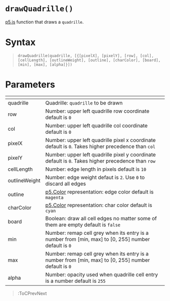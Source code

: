 # `drawQuadrille()`

[p5.js](https://p5js.org/) function that draws a `quadrille`.

# Syntax

> `drawQuadrille(quadrille, [{[pixelX], [pixelY], [row], [col], [cellLength], [outlineWeight], [outline], [charColor], [board], [min], [max], [alpha]}])`

# Parameters

| <!-- -->      | <!-- -->                                                                                                      |
|---------------|---------------------------------------------------------------------------------------------------------------|
| quadrille     | Quadrille: `quadrille` to be drawn                                                                            |
| row           | Number: upper left quadrille row coordinate default is `0`                                                    |
| col           | Number: upper left quadrille col coordinate default is `0`                                                    |
| pixelX        | Number: upper left quadrille pixel x coordinate default is `0`. Takes higher precedence than `col`            |
| pixelY        | Number: upper left quadrille pixel y coordinate default is `0`. Takes higher precedence than `row`            |
| cellLength    | Number: edge length in pixels default is `10`                                                                 |
| outlineWeight | Number: edge weight defaut is `2`. Use `0` to discard all edges                                               |
| outline       | [p5.Color](https://p5js.org/reference/#/p5.Color) representation: edge color default is `magenta`             |
| charColor     | [p5.Color](https://p5js.org/reference/#/p5.Color) representation: char color default is `cyan`                |
| board         | Boolean: draw all cell edges no matter some of them are empty default is `false`                              |
| min           | Number: remap cell grey when its entry is a number from [min, max] to [0, 255] number default is `0`          |
| max           | Number: remap cell grey when its entry is a number from [min, max] to [0, 255] number default is `0`          |
| alpha         | Number: opacity used when quadrille cell entry is a number default is `255`                                   |

> :ToCPrevNext